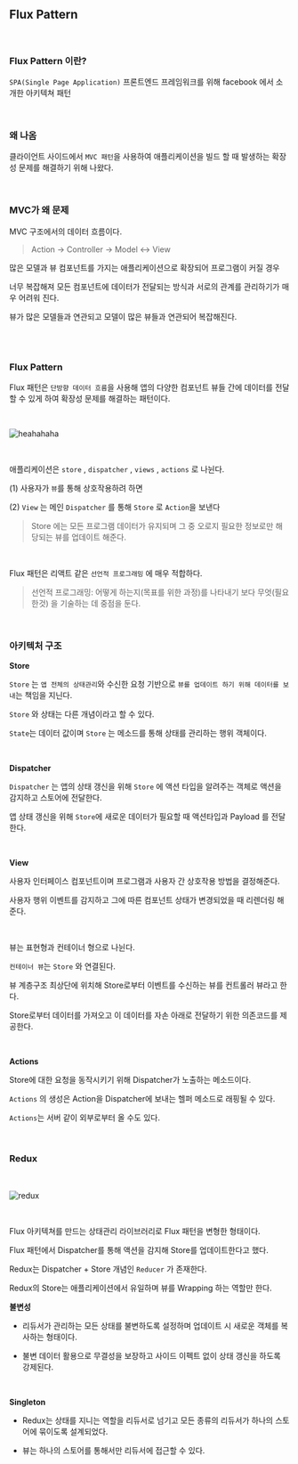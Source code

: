 


## Flux Pattern

<br>


### Flux Pattern 이란?


`SPA(Single Page Application)` 프론트엔드 프레임워크를 위해 facebook 에서 소개한 아키텍쳐 패턴

<br>



### 왜 나옴

클라이언트 사이드에서 `MVC 패턴`을 사용하여 애플리케이션을 빌드 할 때 발생하는 확장성 문제를 해결하기 위해 나왔다.


<br>


### MVC가 왜 문제

MVC 구조에서의 데이터 흐름이다.

> Action -> Controller -> Model <-> View


많은 모델과 뷰 컴포넌트를 가지는 애플리케이션으로 확장되어 프로그램이 커질 경우

너무 복잡해져 모든 컴포넌트에 데이터가 전달되는 방식과 서로의 관계를 관리하기가 매우 어려워 진다.

뷰가 많은 모델들과 연관되고 모델이 많은 뷰들과 연관되어 복잡해진다.

<br>


<br>

### Flux Pattern

Flux 패턴은 `단방향 데이터 흐름`을 사용해 앱의 다양한 컴포넌트 뷰들 간에 데이터를 전달할 수 있게 하여 확장성 문제를 해결하는 패턴이다.

<br>

![heahahaha](https://user-images.githubusercontent.com/76927397/181915047-c7ad1af8-3b4d-4cd8-985b-043951fa23d5.JPG)

<br>

애플리케이션은 `store` , `dispatcher` , `views` , `actions` 로 나뉜다.


(1) 사용자가 `뷰`를 통해 상호작용하려 하면

(2) `View` 는 메인 `Dispatcher` 를 통해 `Store` 로 `Action`을 보낸다 

> Store 에는 모든 프로그램 데이터가 유지되며 그 중 오로지 필요한 정보로만 해당되는 뷰를 업데이트 해준다.

<br>

Flux 패턴은 리액트 같은 `선언적 프로그래밍` 에 매우 적합하다.

> 선언적 프로그래밍: 어떻게 하는지(목표를 위한 과정)를 나타내기 보다 무엇(필요한것) 을 기술하는 데 중점을 둔다.

<br>


### 아키텍처 구조


**Store**

`Store` 는 `앱 전체의 상태관리`와 수신한 요청 기반으로 `뷰를 업데이트 하기 위해 데이터를 보내`는 책임을 지닌다.

`Store` 와 상태는 다른 개념이라고 할 수 있다.

`State`는 데이터 값이며 `Store` 는 메소드를 통해 상태를 관리하는 행위 객체이다. 

<br>


**Dispatcher**

`Dispatcher` 는 앱의 상태 갱신을 위해 `Store` 에 액션 타입을 알려주는 객체로 액션을 감지하고 스토어에 전달한다.

앱 상태 갱신을 위해 `Store`에 새로운 데이터가 필요할 때 액션타입과 Payload 를 전달 한다.

<br>

**View**

사용자 인터페이스 컴포넌트이며 프로그램과 사용자 간 상호작용 방법을 결정해준다.

사용자 행위 이벤트를 감지하고 그에 따른 컴포넌트 상태가 변경되었을 때 리렌더링 해준다.

<br>

뷰는 표현형과 컨테이너 형으로 나뉜다.

`컨테이너 뷰`는 `Store` 와 연결된다.

뷰 계층구조 최상단에 위치해 Store로부터 이벤트를 수신하는 뷰를 컨트롤러 뷰라고 한다.

Store로부터 데이터를 가져오고 이 데이터를 자손 아래로 전달하기 위한 의존코드를 제공한다.

<br>

**Actions**

Store에 대한 요청을 동작시키기 위해 Dispatcher가 노출하는 메소드이다.

`Actions` 의 생성은 Action을 Dispatcher에 보내는 헬퍼 메소드로 래핑될 수 있다.

`Actions`는 서버 같이 외부로부터 올 수도 있다.


<br>


### Redux

<br>

![redux](https://user-images.githubusercontent.com/76927397/181916399-7fb5a5a4-f367-4ff0-9f02-417fdb930bd6.JPG)

<br>

Flux 아키텍쳐를 만드는 상태관리 라이브러리로 Flux 패턴을 변형한 형태이다.

Flux 패턴에서 Dispatcher를 통해 액션을 감지해 Store를 업데이트한다고 했다.

Redux는 Dispatcher + Store 개념인 `Reducer` 가 존재한다.

Redux의 Store는 애플리케이션에서 유일하며 뷰를 Wrapping 하는 역할만 한다.

**불변성**

- 리듀서가 관리하는 모든 상태를 불변하도록 설정하며 업데이트 시 새로운 객체를 복사하는 형태이다.

- 불변 데이터 활용으로 무결성을 보장하고 사이드 이펙트 없이 상태 갱신을 하도록 강제된다.

<br>


**Singleton**

- Redux는 상태를 지니는 역할을 리듀서로 넘기고 모든 종류의 리듀서가 하나의 스토어에 묶이도록 설계되었다.

- 뷰는 하나의 스토어를 통해서만 리듀서에 접근할 수 있다.


 
